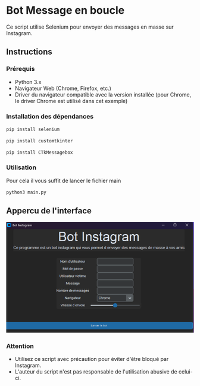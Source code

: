 # Bot Message en boucle

Ce script utilise Selenium pour envoyer des messages en masse sur Instagram.

## Instructions

### Prérequis
- Python 3.x
- Navigateur Web (Chrome, Firefox, etc.)
- Driver du navigateur compatible avec la version installée (pour Chrome, le driver Chrome est utilisé dans cet exemple)

### Installation des dépendances
```bash
pip install selenium
```
```bash
pip install customtkinter
```
```bash
pip install CTkMessagebox   
```

### Utilisation

Pour cela il vous suffit de lancer le fichier main
```bash
python3 main.py  
```
## Appercu de l'interface
![Interface Graphique](assets/appercu.png)


### Attention
- Utilisez ce script avec précaution pour éviter d'être bloqué par Instagram.
- L'auteur du script n'est pas responsable de l'utilisation abusive de celui-ci.
